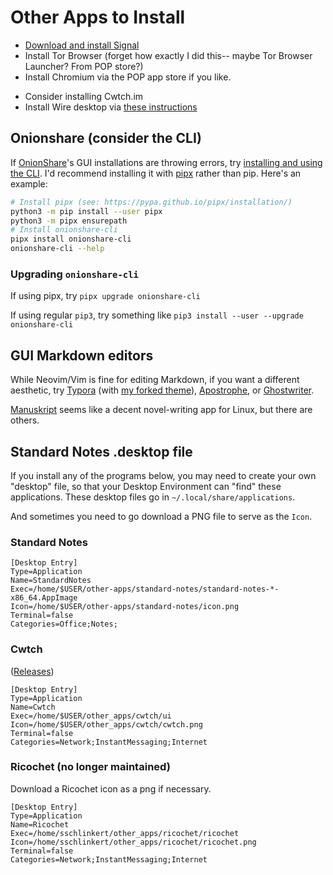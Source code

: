 # Other Apps to Install

- [Download and install Signal](https://signal.org/download/)
- Install Tor Browser (forget how exactly I did this-- maybe Tor Browser Launcher? From POP store?)
- Install Chromium via the POP app store if you like.
<!-- - Install Standard Notes app from [their site](https://standardnotes.org/getting-started?downloaded=linux) -->
- Consider installing Cwtch.im
- Install Wire desktop via [these instructions](https://medium.com/@wireapp/a-step-forward-for-wire-for-linux-52f0538cac15)

## Onionshare (consider the CLI)

If [OnionShare](https://onionshare.org/)'s GUI installations are throwing errors, try [installing and using the CLI](https://docs.onionshare.org/2.4/en/advanced.html#cli). I'd recommend installing it with [pipx](https://pypa.github.io/pipx/installation/) rather than pip. Here's an example:

```bash
# Install pipx (see: https://pypa.github.io/pipx/installation/)
python3 -m pip install --user pipx
python3 -m pipx ensurepath
# Install onionshare-cli
pipx install onionshare-cli
onionshare-cli --help
```

### Upgrading `onionshare-cli`

If using pipx, try `pipx upgrade onionshare-cli`

If using regular `pip3`, try something like `pip3 install --user --upgrade onionshare-cli`

## GUI Markdown editors

While Neovim/Vim is fine for editing Markdown, if you want a different aesthetic, try [Typora](https://typora.io/) (with [my forked theme](https://github.com/sts10/Turing-CSS)), [Apostrophe](https://somas.pages.gitlab.gnome.org/apostrophe/), or [Ghostwriter](https://wereturtle.github.io/ghostwriter/). 

[Manuskript](http://www.theologeek.ch/manuskript/) seems like a decent novel-writing app for Linux, but there are others.

## Standard Notes .desktop file

If you install any of the programs below, you may need to create your own "desktop" file, so that your Desktop Environment can "find" these applications. These desktop files go in `~/.local/share/applications`. 

And sometimes you need to go download a PNG file to serve as the `Icon`.

### Standard Notes

```desktop
[Desktop Entry]
Type=Application
Name=StandardNotes
Exec=/home/$USER/other-apps/standard-notes/standard-notes-*-x86_64.AppImage 
Icon=/home/$USER/other-apps/standard-notes/icon.png
Terminal=false
Categories=Office;Notes;
```

### Cwtch

([Releases](https://git.openprivacy.ca/cwtch.im/ui/releases))

```
[Desktop Entry]
Type=Application
Name=Cwtch
Exec=/home/$USER/other_apps/cwtch/ui
Icon=/home/$USER/other_apps/cwtch/cwtch.png
Terminal=false
Categories=Network;InstantMessaging;Internet
```

### Ricochet (no longer maintained)

Download a Ricochet icon as a png if necessary. 

```desktop
[Desktop Entry]
Type=Application
Name=Ricochet
Exec=/home/sschlinkert/other_apps/ricochet/ricochet
Icon=/home/sschlinkert/other_apps/ricochet/ricochet.png
Terminal=false
Categories=Network;InstantMessaging;Internet
```

